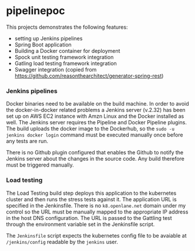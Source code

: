 # pipelinepoc

This projects demonstrates the following features:
 
- setting up Jenkins pipelines
- Spring Boot application
- Building a Docker container for deployment
- Spock unit testing framework integration
- Gatling load testing framework integration
- Swagger integration (copied from https://github.com/reasonthearchitect/generator-spring-rest)

### Jenkins pipelines

Docker binaries need to be available on the build machine. In order to avoid the docker-in-docker related problems a Jenkins server (v.2.32) has been set up on AWS EC2 instance with Amzn Linux and the Docker installed as well. The Jenkins server requires the Pipeline and Docker Pipeline plugins. The build uploads the docker image to the Dockerhub, so the `sudo -u jenkins docker login` command must be executed manually once before any tests are run.

There is no Github plugin configured that enables the Github to notify the Jenkins server about the changes in the source code. Any build therefore must be triggered manually.


### Load testing

The Load Testing build step deploys this application to the kubernetes cluster and then runs the stress tests against it. The application URL is specified in the Jenkinsfile. There is no `k8.openlane.net` domain under my control so the URL must be manually mapped to the appropriate IP address in the host DNS configuration. The URL is passed to the Gattling test through the environment variable set in the Jenkinsfile script. 

The `Jenkinsfile` script expects the kubernetes config file to be avaiable at `/jenkins/config` readable by the `jenkins` user.


